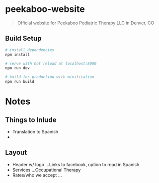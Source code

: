 # peekaboo-website

> Official website for Peekaboo Pediatric Therapy LLC in Denver, CO

## Build Setup

``` bash
# install dependencies
npm install

# serve with hot reload at localhost:8080
npm run dev

# build for production with minification
npm run build
```

Notes
======

Things to Inlude
-----
* Translation to Spanish
* 


Layout
----
* Header w/ logo
...Links to facebook, option to read in Spanish
* Services
...Occupational Therapy
* Rates/who we accept 
...
